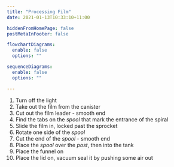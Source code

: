 ```yaml
---
title: "Processing Film"
date: 2021-01-13T10:33:10+11:00

hiddenFromHomePage: false
postMetaInFooter: false

flowchartDiagrams:
  enable: false
  options: ""

sequenceDiagrams: 
  enable: false
  options: ""

---
```


1) Turn off the light
2) Take out the film from the canister
3) Cut out the film leader - smooth end
4) Find the tabs on the _spool_ that mark the entrance of the spiral
5) Slide the film in, locked past the sprocket
6) Rotate one side of the _spool_
7) Cut the end of the _spool_ - smooth end
8) Place the _spool_ over the _post_, then into the tank
9) Place the funnel on
10) Place the lid on, vacuum seal it by pushing some air out